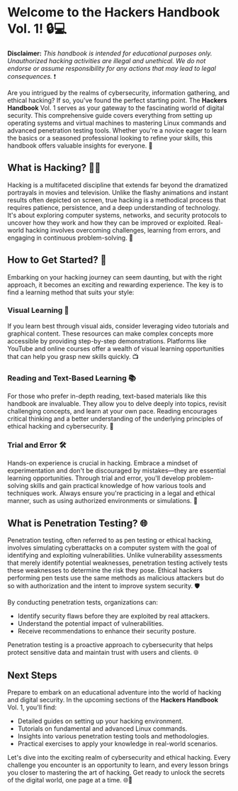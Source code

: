 # Welcome to the **Hackers Handbook** Vol. 1! 🔒💻

**Disclaimer:** *This handbook is intended for educational purposes only. Unauthorized hacking activities are illegal and unethical. We do not endorse or assume responsibility for any actions that may lead to legal consequences.* ❗

Are you intrigued by the realms of cybersecurity, information gathering, and ethical hacking? If so, you've found the perfect starting point. The **Hackers Handbook** Vol. 1 serves as your gateway to the fascinating world of digital security. This comprehensive guide covers everything from setting up operating systems and virtual machines to mastering Linux commands and advanced penetration testing tools. Whether you're a novice eager to learn the basics or a seasoned professional looking to refine your skills, this handbook offers valuable insights for everyone. 🚀

## What is Hacking? 🕵️‍♂️

Hacking is a multifaceted discipline that extends far beyond the dramatized portrayals in movies and television. Unlike the flashy animations and instant results often depicted on screen, true hacking is a methodical process that requires patience, persistence, and a deep understanding of technology. It's about exploring computer systems, networks, and security protocols to uncover how they work and how they can be improved or exploited. Real-world hacking involves overcoming challenges, learning from errors, and engaging in continuous problem-solving. 🎯

## How to Get Started? 🚀

Embarking on your hacking journey can seem daunting, but with the right approach, it becomes an exciting and rewarding experience. The key is to find a learning method that suits your style:

### Visual Learning 👀

If you learn best through visual aids, consider leveraging video tutorials and graphical content. These resources can make complex concepts more accessible by providing step-by-step demonstrations. Platforms like YouTube and online courses offer a wealth of visual learning opportunities that can help you grasp new skills quickly. 📺

### Reading and Text-Based Learning 📚

For those who prefer in-depth reading, text-based materials like this handbook are invaluable. They allow you to delve deeply into topics, revisit challenging concepts, and learn at your own pace. Reading encourages critical thinking and a better understanding of the underlying principles of ethical hacking and cybersecurity. 📖

### Trial and Error 🛠️

Hands-on experience is crucial in hacking. Embrace a mindset of experimentation and don't be discouraged by mistakes—they are essential learning opportunities. Through trial and error, you'll develop problem-solving skills and gain practical knowledge of how various tools and techniques work. Always ensure you're practicing in a legal and ethical manner, such as using authorized environments or simulations. 🧩

## What is Penetration Testing? 🌐

Penetration testing, often referred to as pen testing or ethical hacking, involves simulating cyberattacks on a computer system with the goal of identifying and exploiting vulnerabilities. Unlike vulnerability assessments that merely identify potential weaknesses, penetration testing actively tests these weaknesses to determine the risk they pose. Ethical hackers performing pen tests use the same methods as malicious attackers but do so with authorization and the intent to improve system security. 🛡️

By conducting penetration tests, organizations can:

- Identify security flaws before they are exploited by real attackers.
- Understand the potential impact of vulnerabilities.
- Receive recommendations to enhance their security posture.

Penetration testing is a proactive approach to cybersecurity that helps protect sensitive data and maintain trust with users and clients. 🌐

## Next Steps

Prepare to embark on an educational adventure into the world of hacking and digital security. In the upcoming sections of the **Hackers Handbook** Vol. 1, you'll find:

- Detailed guides on setting up your hacking environment.
- Tutorials on fundamental and advanced Linux commands.
- Insights into various penetration testing tools and methodologies.
- Practical exercises to apply your knowledge in real-world scenarios.

Let's dive into the exciting realm of cybersecurity and ethical hacking. Every challenge you encounter is an opportunity to learn, and every lesson brings you closer to mastering the art of hacking. Get ready to unlock the secrets of the digital world, one page at a time. 🌐📖

